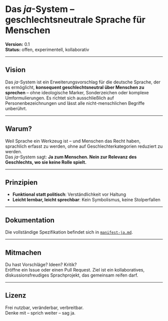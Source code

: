 # Das *ja*-System – geschlechtsneutrale Sprache für Menschen

**Version:** 0.1  
**Status:** offen, experimentell, kollaborativ

---

## Vision

Das *ja*-System ist ein Erweiterungsvorschlag für die deutsche Sprache, der es ermöglicht, **konsequent geschlechtsneutral über Menschen zu sprechen** – ohne ideologische Marker, Sonderzeichen oder komplexe Umformulierungen. Es richtet sich ausschließlich auf Personenbezeichnungen und lässt alle nicht-menschlichen Begriffe unberührt.

---

## Warum?

Weil Sprache ein Werkzeug ist – und Menschen das Recht haben, sprachlich erfasst zu werden, ohne auf Geschlechterkategorien reduziert zu werden.  
Das *ja*-System sagt: **Ja zum Menschen. Nein zur Relevanz des Geschlechts, wo sie keine Rolle spielt.**

---

## Prinzipien

- **Funktional statt politisch**: Verständlichkeit vor Haltung
- **Leicht lernbar, leicht sprechbar**: Kein Symbolismus, keine Stolperfallen

---

## Dokumentation

Die vollständige Spezifikation befindet sich in [`manifest-ja.md`](manifest-ja.md).

---

## Mitmachen

Du hast Vorschläge? Ideen? Kritik?  
Eröffne ein Issue oder einen Pull Request. Ziel ist ein kollaboratives, diskussionsfreudiges Sprachprojekt, das gemeinsam reifen darf.

---

## Lizenz

Frei nutzbar, veränderbar, verbreitbar.  
Denke mit – sprich weiter – sag ja.
